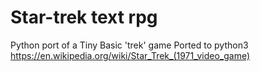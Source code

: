 # Star-trek text rpg

Python port of a Tiny Basic 'trek' game
Ported to python3
https://en.wikipedia.org/wiki/Star_Trek_(1971_video_game)